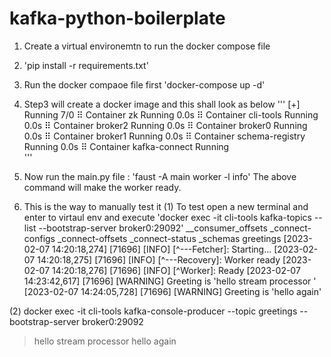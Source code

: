# kafka-python-boilerplate

1. Create a virtual environemtn to run the docker compose file
2. 'pip install -r requirements.txt'
3. Run the docker compaoe file first 'docker-compose up -d'
4. Step3 will create a docker image and this shall look as below
'''
[+] Running 7/0
 ⠿ Container zk               Running                                                                               0.0s
 ⠿ Container cli-tools        Running                                                                               0.0s
 ⠿ Container broker2          Running                                                                               0.0s
 ⠿ Container broker0          Running                                                                               0.0s
 ⠿ Container broker1          Running                                                                               0.0s
 ⠿ Container schema-registry  Running                                                                               0.0s
 ⠿ Container kafka-connect    Running                                             
'''

5. Now run the main.py file : 'faust -A main worker -l info'
The above command will make the worker ready. 

6. This is the way to manually test it
(1) To test open a new terminal and enter to virtaul env and execute 'docker exec -it cli-tools kafka-topics --list --bootstrap-server broker0:29092'
__consumer_offsets
_connect-configs
_connect-offsets
_connect-status
_schemas
greetings
[2023-02-07 14:20:18,274] [71696] [INFO] [^---Fetcher]: Starting... 
[2023-02-07 14:20:18,275] [71696] [INFO] [^---Recovery]: Worker ready 
[2023-02-07 14:20:18,276] [71696] [INFO] [^Worker]: Ready 
[2023-02-07 14:23:42,617] [71696] [WARNING] Greeting is 'hello stream processor ' 
[2023-02-07 14:24:05,728] [71696] [WARNING] Greeting is 'hello again' 


(2) docker exec -it cli-tools kafka-console-producer --topic greetings --bootstrap-server broker0:29092
>hello stream processor 
>hello again
